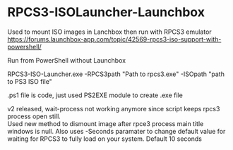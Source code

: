 # RPCS3-ISOLauncher-Launchbox
Used to mount ISO images in Lanchbox then run with RPCS3 emulator
https://forums.launchbox-app.com/topic/42569-rpcs3-iso-support-with-powershell/

Run from PowerShell without Launchbox

RPCS3-ISO-Launcher.exe -RPCS3path "Path to rpcs3.exe" -ISOpath "path to PS3 ISO file"

.ps1 file is code, just used PS2EXE module to create .exe file

v2 released, wait-process not working anymore since script keeps rpcs3 process open still.  
Used new method to dismount image after rpce3 process main title windows is null.
Also uses -Seconds paramater to change default value for waiting for RPCS3 to fully load on your system.  Default 10 seconds
